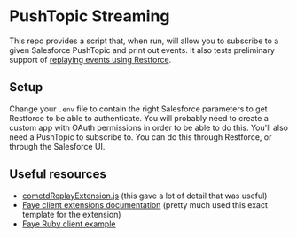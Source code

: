 # PushTopic Streaming

This repo provides a script that, when run, will allow you to subscribe to a given Salesforce PushTopic and print out events. It also tests preliminary support of [replaying events using Restforce](https://github.com/ejholmes/restforce/pull/265).

## Setup

Change your `.env` file to contain the right Salesforce parameters to get Restforce to be able to authenticate. You will probably need to create a custom app with OAuth permissions in order to be able to do this. You'll also need a PushTopic to subscribe to. You can do this through Restforce, or through the Salesforce UI.

## Useful resources

 - [cometdReplayExtension.js][cometd] (this gave a lot of detail that was useful)
 - [Faye client extensions documentation][faye extensions] (pretty much used this exact template for the extension)
 - [Faye Ruby client example][faye ruby client]

[cometd]: https://github.com/developerforce/StreamingReplayClientExtensions/blob/48ce54bb9ef939ff13c73302a0f33786c5c343f2/javascript/cometdReplayExtension.js
[faye extensions]: https://faye.jcoglan.com/ruby/extensions.html
[faye ruby client]: https://github.com/faye/faye/blob/master/examples/ruby/client.rb
